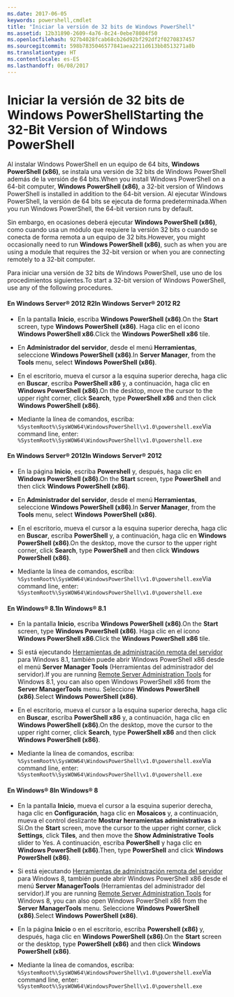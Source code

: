 ```yaml
---
ms.date: 2017-06-05
keywords: powershell,cmdlet
title: "Iniciar la versión de 32 bits de Windows PowerShell"
ms.assetid: 12b31890-2609-4a76-8c24-0ebe78084f50
ms.openlocfilehash: 927b4028fcab68cb26d92bf292df2f0270837457
ms.sourcegitcommit: 598b7835046577841aea2211d613bb8513271a8b
ms.translationtype: HT
ms.contentlocale: es-ES
ms.lasthandoff: 06/08/2017
---
```

# <a name="starting-the-32-bit-version-of-windows-powershell"></a><span data-ttu-id="410da-103">Iniciar la versión de 32 bits de Windows PowerShell</span><span class="sxs-lookup"><span data-stu-id="410da-103">Starting the 32-Bit Version of Windows PowerShell</span></span>
<span data-ttu-id="410da-104">Al instalar Windows PowerShell en un equipo de 64 bits, **Windows PowerShell (x86)**, se instala una versión de 32 bits de Windows PowerShell además de la versión de 64 bits.</span><span class="sxs-lookup"><span data-stu-id="410da-104">When you install Windows PowerShell on a 64-bit computer, **Windows PowerShell (x86)**, a 32-bit version of Windows PowerShell is installed in addition to the 64-bit version.</span></span> <span data-ttu-id="410da-105">Al ejecutar Windows PowerShell, la versión de 64 bits se ejecuta de forma predeterminada.</span><span class="sxs-lookup"><span data-stu-id="410da-105">When you run Windows PowerShell, the 64-bit version runs by default.</span></span>

<span data-ttu-id="410da-106">Sin embargo, en ocasiones deberá ejecutar **Windows PowerShell (x86)**, como cuando usa un módulo que requiere la versión 32 bits o cuando se conecta de forma remota a un equipo de 32 bits.</span><span class="sxs-lookup"><span data-stu-id="410da-106">However, you might occasionally need to run **Windows PowerShell (x86)**, such as when you are using a module that requires the 32-bit version or when you are connecting remotely to a 32-bit computer.</span></span>

<span data-ttu-id="410da-107">Para iniciar una versión de 32 bits de Windows PowerShell, use uno de los procedimientos siguientes.</span><span class="sxs-lookup"><span data-stu-id="410da-107">To start a 32-bit version of Windows PowerShell, use any of the following procedures.</span></span>

#### <a name="in-windows-server-2012-r2"></a><span data-ttu-id="410da-108">En Windows Server® 2012 R2</span><span class="sxs-lookup"><span data-stu-id="410da-108">In Windows Server® 2012 R2</span></span>

-   <span data-ttu-id="410da-109">En la pantalla **Inicio**, escriba **Windows PowerShell (x86)**.</span><span class="sxs-lookup"><span data-stu-id="410da-109">On the **Start** screen, type **Windows PowerShell (x86)**.</span></span> <span data-ttu-id="410da-110">Haga clic en el icono **Windows PowerShell x86**.</span><span class="sxs-lookup"><span data-stu-id="410da-110">Click the **Windows PowerShell x86** tile.</span></span>

-   <span data-ttu-id="410da-111">En **Administrador del servidor**, desde el menú **Herramientas**, seleccione **Windows PowerShell (x86)**.</span><span class="sxs-lookup"><span data-stu-id="410da-111">In **Server Manager**, from the **Tools** menu, select **Windows PowerShell (x86)**.</span></span>

-   <span data-ttu-id="410da-112">En el escritorio, mueva el cursor a la esquina superior derecha, haga clic en **Buscar**, escriba **PowerShell x86** y, a continuación, haga clic en **Windows PowerShell (x86)**.</span><span class="sxs-lookup"><span data-stu-id="410da-112">On the desktop, move the cursor to the upper right corner, click **Search**, type **PowerShell x86** and then click **Windows PowerShell (x86)**.</span></span>

-   <span data-ttu-id="410da-113">Mediante la línea de comandos, escriba: `%SystemRoot%\SysWOW64\WindowsPowerShell\v1.0\powershell.exe`</span><span class="sxs-lookup"><span data-stu-id="410da-113">Via command line, enter: `%SystemRoot%\SysWOW64\WindowsPowerShell\v1.0\powershell.exe`</span></span>

#### <a name="in-windows-server-2012"></a><span data-ttu-id="410da-114">En Windows Server® 2012</span><span class="sxs-lookup"><span data-stu-id="410da-114">In Windows Server® 2012</span></span>

-   <span data-ttu-id="410da-115">En la página **Inicio**, escriba **Powershell** y, después, haga clic en **Windows PowerShell (x86)**.</span><span class="sxs-lookup"><span data-stu-id="410da-115">On the **Start** screen, type **PowerShell** and then click **Windows PowerShell (x86)**.</span></span>

-   <span data-ttu-id="410da-116">En **Administrador del servidor**, desde el menú **Herramientas**, seleccione **Windows PowerShell (x86)**.</span><span class="sxs-lookup"><span data-stu-id="410da-116">In **Server Manager**, from the **Tools** menu, select **Windows PowerShell (x86)**.</span></span>

-   <span data-ttu-id="410da-117">En el escritorio, mueva el cursor a la esquina superior derecha, haga clic en **Buscar**, escriba **PowerShell** y, a continuación, haga clic en **Windows PowerShell (x86)**.</span><span class="sxs-lookup"><span data-stu-id="410da-117">On the desktop, move the cursor to the upper right corner, click **Search**, type **PowerShell** and then click **Windows PowerShell (x86)**.</span></span>

-   <span data-ttu-id="410da-118">Mediante la línea de comandos, escriba: `%SystemRoot%\SysWOW64\WindowsPowerShell\v1.0\powershell.exe`</span><span class="sxs-lookup"><span data-stu-id="410da-118">Via command line, enter: `%SystemRoot%\SysWOW64\WindowsPowerShell\v1.0\powershell.exe`</span></span>

#### <a name="in-windows-81"></a><span data-ttu-id="410da-119">En Windows® 8.1</span><span class="sxs-lookup"><span data-stu-id="410da-119">In Windows® 8.1</span></span>

-   <span data-ttu-id="410da-120">En la pantalla **Inicio**, escriba **Windows PowerShell (x86)**.</span><span class="sxs-lookup"><span data-stu-id="410da-120">On the **Start** screen, type **Windows PowerShell (x86)**.</span></span> <span data-ttu-id="410da-121">Haga clic en el icono **Windows PowerShell x86**.</span><span class="sxs-lookup"><span data-stu-id="410da-121">Click the **Windows PowerShell x86** tile.</span></span>

-   <span data-ttu-id="410da-122">Si está ejecutando [Herramientas de administración remota del servidor](http://go.microsoft.com/fwlink/?LinkID=304145) para Windows 8.1, también puede abrir Windows PowerShell x86 desde el menú **Server Manager Tools** (Herramientas del administrador del servidor).</span><span class="sxs-lookup"><span data-stu-id="410da-122">If you are running [Remote Server Administration Tools](http://go.microsoft.com/fwlink/?LinkID=304145) for Windows 8.1, you can also open Windows PowerShell x86 from the **Server ManagerTools** menu.</span></span> <span data-ttu-id="410da-123">Seleccione **Windows PowerShell (x86)**.</span><span class="sxs-lookup"><span data-stu-id="410da-123">Select **Windows PowerShell (x86)**.</span></span>

-   <span data-ttu-id="410da-124">En el escritorio, mueva el cursor a la esquina superior derecha, haga clic en **Buscar**, escriba **PowerShell x86** y, a continuación, haga clic en **Windows PowerShell (x86)**.</span><span class="sxs-lookup"><span data-stu-id="410da-124">On the desktop, move the cursor to the upper right corner, click **Search**, type **PowerShell x86** and then click **Windows PowerShell (x86)**.</span></span>
   
-   <span data-ttu-id="410da-125">Mediante la línea de comandos, escriba: `%SystemRoot%\SysWOW64\WindowsPowerShell\v1.0\powershell.exe`</span><span class="sxs-lookup"><span data-stu-id="410da-125">Via command line, enter: `%SystemRoot%\SysWOW64\WindowsPowerShell\v1.0\powershell.exe`</span></span>

#### <a name="in-windows-8"></a><span data-ttu-id="410da-126">En Windows® 8</span><span class="sxs-lookup"><span data-stu-id="410da-126">In Windows® 8</span></span>

-   <span data-ttu-id="410da-127">En la pantalla **Inicio**, mueva el cursor a la esquina superior derecha, haga clic en **Configuración**, haga clic en **Mosaicos** y, a continuación, mueva el control deslizante **Mostrar herramientas administrativas** a Sí.</span><span class="sxs-lookup"><span data-stu-id="410da-127">On the **Start** screen, move the cursor to the upper right corner, click **Settings**, click **Tiles**, and then move the **Show Administrative Tools** slider to Yes.</span></span> <span data-ttu-id="410da-128">A continuación, escriba **PowerShell** y haga clic en **Windows PowerShell (x86)**.</span><span class="sxs-lookup"><span data-stu-id="410da-128">Then, type **PowerShell** and click **Windows PowerShell (x86)**.</span></span>

-   <span data-ttu-id="410da-129">Si está ejecutando [Herramientas de administración remota del servidor](http://www.microsoft.com/download/details.aspx?id=28972) para Windows 8, también puede abrir Windows PowerShell x86 desde el menú **Server ManagerTools** (Herramientas del administrador del servidor).</span><span class="sxs-lookup"><span data-stu-id="410da-129">If you are running [Remote Server Administration Tools](http://www.microsoft.com/download/details.aspx?id=28972) for Windows 8, you can also open Windows PowerShell x86 from the **Server ManagerTools** menu.</span></span> <span data-ttu-id="410da-130">Seleccione **Windows PowerShell (x86)**.</span><span class="sxs-lookup"><span data-stu-id="410da-130">Select **Windows PowerShell (x86)**.</span></span>

-   <span data-ttu-id="410da-131">En la página **Inicio** o en el escritorio, escriba **Powershell (x86)** y, después, haga clic en **Windows PowerShell (x86)**.</span><span class="sxs-lookup"><span data-stu-id="410da-131">On the **Start** screen or the desktop, type **PowerShell (x86)** and then click **Windows PowerShell (x86)**.</span></span>

-   <span data-ttu-id="410da-132">Mediante la línea de comandos, escriba: `%SystemRoot%\SysWOW64\WindowsPowerShell\v1.0\powershell.exe`</span><span class="sxs-lookup"><span data-stu-id="410da-132">Via command line, enter: `%SystemRoot%\SysWOW64\WindowsPowerShell\v1.0\powershell.exe`</span></span>

